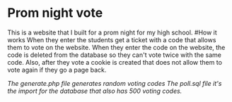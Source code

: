 # Prom night vote
This is a website that I built for a prom night for my high school.
#How it works
When they enter the students get a ticket with a code that allows them to vote on the website.
When they enter the code on the website, the code is deleted from the database so they can't vote twice with the same code.
Also, after they vote a cookie is created that does not allow them to vote again if they go a page back.

*The generate.php file generates random voting codes*
*The poll.sql file it's the import for the database that also has 500 voting codes.*
